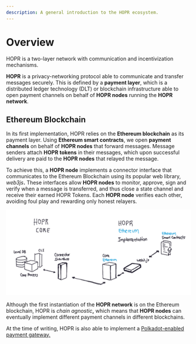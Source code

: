 ```yaml
---
description: A general introduction to the HOPR ecosystem.
---
```


# Overview

HOPR is a two-layer network with communication and incentivization mechanisms.

**HOPR** is a privacy-networking protocol able to communicate and transfer messages securely. This is defined by a **payment layer**, which is a distributed ledger technology \(DLT\) or blockchain infrastructure able to open payment channels on behalf of **HOPR nodes** running the **HOPR network**.

## Ethereum Blockchain

In its first implementation, HOPR relies on the **Ethereum blockchain** as its payment layer. Using **Ethereum smart contracts**, we open **payment channels** on behalf of **HOPR nodes** that forward messages. Message senders attach **HOPR** **tokens** in their messages, which upon successful delivery are paid to the **HOPR nodes** that relayed the message.

To achieve this, a **HOPR node** implements a connector interface that communicates to the Ethereum Blockchain using its popular web library, _web3js_**.** These interfaces allow **HOPR nodes** to monitor, approve, sign and verify when a message is transferred, and thus close a state channel and receive their earned HOPR Tokens. Each **HOPR node** verifies each other, avoiding foul play and rewarding only honest relayers.

![HOPR Protocol Ethereum Blockchain connector architecture](../.gitbook/assets/image%20%2821%29%20%282%29%20%281%29%20%281%29%20%281%29%20%281%29%20%281%29%20%281%29%20%281%29.png)

Although the first instantiation of the **HOPR network** is on the Ethereum blockchain, HOPR is _chain agnostic_**,** which means that **HOPR nodes** can eventually implement different payment channels in different blockchains.

At the time of writing, HOPR is also able to implement a [Polkadot-enabled payment gateway.](https://github.com/hoprnet/hopr-polkadot)
